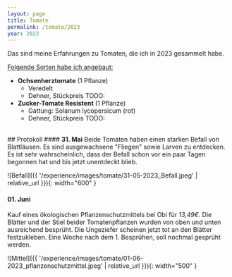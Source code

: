 ```yaml
---
layout: page
title: Tomate
permalink: /tomate/2023
year: 2023
---
```


Das sind meine Erfahrungen zu Tomaten, die ich in 2023 gesammelt habe.

<u>Folgende Sorten habe ich angebaut:</u>

- **Ochsenherztomate** (1 Pflanze)
    - Veredelt
    - Dehner, Stückpreis TODO:
- **Zucker-Tomate Resistent** (1 Pflanze)
    - Gattung: Solanum lycopersicum (rot)
    - Dehner, Stückpreis TODO:

<br>
## Protokoll 
#### <b>31. Mai</b>
Beide Tomaten haben einen starken Befall von Blattläusen. Es sind ausgewachsene "Fliegen" sowie Larven zu entdecken. Es ist sehr wahrscheinlich, dass der Befall schon vor ein paar Tagen begonnen hat und bis jetzt unentdeckt blieb.

![Befall]({{ '/experience/images/tomate/31-05-2023_Befall.jpeg' | relative_url }}){: width="600" }

#### <b>01. Juni</b>
Kauf eines ökologischen Pflanzenschutzmittels bei Obi für *13,49€*. Die Blätter und der Stiel beider Tomatenpflanzen wurden von oben und unten ausreichend besprüht. Die Ungeziefer scheinen jetzt tot an den Blätter festzukleben. Eine Woche nach dem 1. Besprühen, soll nochmal gesprüht werden.


![Mittel]({{ '/experience/images/tomate/01-06-2023_pflanzenschutzmittel.jpeg' | relative_url }}){: width="500" }


